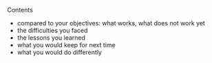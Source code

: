 Contents
* compared to your objectives: what works, what does not work yet
* the difficulties you faced
* the lessons you learned
* what you would keep for next time
* what you would do differently
